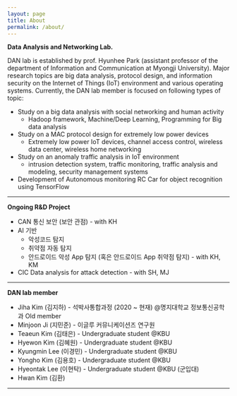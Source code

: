 ```yaml
---
layout: page
title: About
permalink: /about/
---
```


<strong>Data Analysis and Networking Lab.</strong>

DAN lab is established by prof. Hyunhee Park (assistant professor of the department of Information and Communication at Myongji University). Major research topics are big data analysis, protocol design, and information security on the Internet of Things (IoT) environment and various operating systems. Currently, the DAN lab member is focused on following types of topic:

- Study on a big data analysis with social networking and human activity
    - Hadoop framework, Machine/Deep Learning, Programming for Big data analysis
- Study on a MAC protocol design for extremely low power devices  
    - Extremely low power IoT devices, channel access control, wireless data center, wireless home networking
- Study on an anomaly traffic analysis in IoT environment
    - intrusion detection system, traffic monitoring, traffic analysis and modeling, security management systems
- Development of Autonomous monitoring RC Car for object recognition using TensorFlow

***

<strong>Ongoing R&D Project</strong>
- CAN 통신 보안 (보안 관점) - with KH
- AI 기반
    - 악성코드 탐지
    - 취약점 자동 탐지
    - 안드로이드 악성 App 탐지 (혹은 안드로이드 App 취약점 탐지) - with KH, KM
- CIC Data analysis for attack detection - with SH, MJ

***

<strong>DAN lab member</strong>
- Jiha Kim (김지하) - 석박사통합과정 (2020 ~ 현재) @명지대학교 정보통신공학과
Old member
- Minjoon Ji (지민준) - 이글루 커뮤니케이션즈 연구원
- Teaeun Kim (김태은) - Undergraduate student @KBU
- Hyewon Kim (김혜원) - Undergraduate student @KBU
- Kyungmin Lee (이경민) - Undergraduate student @KBU
- Yongho Kim (김용호) - Undergraduate student @KBU
- Hyeontak Lee (이현탁) - Undergraduate student @KBU (군입대)
- Hwan Kim (김환)

***

